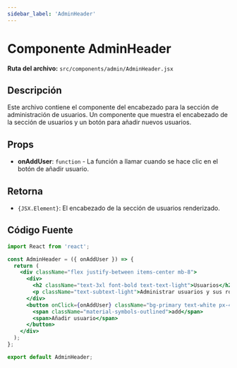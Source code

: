 ```yaml
---
sidebar_label: 'AdminHeader'
---
```


# Componente AdminHeader

**Ruta del archivo:** `src/components/admin/AdminHeader.jsx`

## Descripción

Este archivo contiene el componente del encabezado para la sección de administración de usuarios. Un componente que muestra el encabezado de la sección de usuarios y un botón para añadir nuevos usuarios.

## Props

- **onAddUser**: `function` - La función a llamar cuando se hace clic en el botón de añadir usuario.

## Retorna

- `{JSX.Element}`: El encabezado de la sección de usuarios renderizado.

## Código Fuente

```jsx
import React from 'react';

const AdminHeader = ({ onAddUser }) => {
  return (
    <div className="flex justify-between items-center mb-8">
      <div>
        <h2 className="text-3xl font-bold text-text-light">Usuarios</h2>
        <p className="text-subtext-light">Administrar usuarios y sus roles</p>
      </div>
      <button onClick={onAddUser} className="bg-primary text-white px-4 py-2 rounded-lg flex items-center gap-2">
        <span className="material-symbols-outlined">add</span>
        <span>Añadir usuario</span>
      </button>
    </div>
  );
};

export default AdminHeader;
```